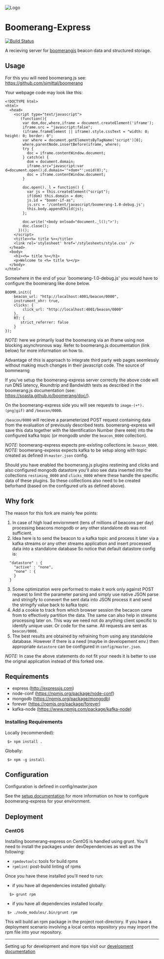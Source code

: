![Logo](docs/assets/img/png/logo.png "Logo")

# Boomerang-Express

[![Build Status](https://travis-ci.org/andreas-marschke/boomerang-express.svg?branch=master)](https://travis-ci.org/andreas-marschke/boomerang-express)

A recieving server for [boomerangjs](https://github.com/sjmittal/boomerang) beacon data and structured storage.

## Usage

For this you will need boomerang.js see: https://github.com/sjmittal/boomerang

Your webpage code may look like this: 
```
<!DOCTYPE html>
<html>
  <head>
    <script type="text/javascript">
       (function(){
        var dom,doc,where,iframe = document.createElement('iframe');
        iframe.src = "javascript:false";
        (iframe.frameElement || iframe).style.cssText = "width: 0; height: 0; border: 0";
        var where = document.getElementsByTagName('script')[0];
        where.parentNode.insertBefore(iframe, where);
        try {
          doc = iframe.contentWindow.document;
        } catch(e) {
          dom = document.domain;
          iframe.src="javascript:var d=document.open();d.domain='"+dom+"';void(0);";
          doc = iframe.contentWindow.document;
        }

        doc.open()._l = function() {
          var js = this.createElement("script");
          if(dom) this.domain = dom;
          js.id = "boomr-if-as";
          js.src = '/content/javascript/boomerang-1.0-debug.js';
          this.body.appendChild(js);
        };

        doc.write('<body onload="document._l();">');
        doc.close();
      })();
    </script> 
    <title><%= title %></title>
    <link rel='stylesheet' href='/stylesheets/style.css' />
  </head>
  <body>
    <h1><%= title %></h1>
    <p>Welcome to <%= title %></p>
  </body>
</html>
```

Somewhere in the end of your `boomerang-1.0-debug.js' you would have to configure the boomerang like done below.

```
BOOMR.init({
	beacon_url: "http://localhost:4001/beacon/0000",
	instrument_xhr: true,
	clicks: {
		click_url: "http://localhost:4001/beacon/0000"
	},
	RT: {
	   strict_referrer: false
	}
});

```

_NOTE:_ here we primarily load the boomerang via an iframe using non blocking asynchronous way.
Refer to boomerang.js documentation (link below) for more information on how to.

Advantage of this is approach to integrate third party web pages seemlessly without making much changes in their javascript code.
The source of bommearng 

If you've setup the boomerang-express server correctly the above code
will run DNS latency, Roundtrip and Bandwidth tests as described in
the boomerang.js documentation (see: https://soasta.github.io/boomerang/doc/).

On the boomerang-express side you will see requests to
`image-(+*).(png|gif)` and `/beacon/0000`.

`/beacon/0000` will recieve a parameterized POST request containing data
from the evaluation of previously described tests. boomerang-express will
save this data together with the Identification Number (here
`0000`) into the configured kafka topic (or mongodb  under the `beacon_0000` collection).

_NOTE:_ boomerang-express expects pre-existing collections ie. `beacon_0000`.
_NOTE:_ boomerang-express expects kafka to be setup along with topic created as defined in `master.json` config.

Should you have enabled the boomerang.js plugins restiming and clicks and also configured mongodb datastore
you'll also see data inserted into the collections `restiming_0000` and
`clicks_0000` where these handle the specific data of these plugins. 
So these colllections also need to be created beforhand (based on the configured urls as defined above).


## Why fork
The reason for this fork are mainly few points:
1. In case of high load enviornment (tens of millions of beacons per day) processing beacons mongodb 
or any other standalone db was not sufficient.
2. Idea here is to send the beacon to a kafka topic and process it later via a kafka streams or any other streams application 
and insert processed data into a standalone database
So notice that default datastore config is:
```
  "datastore" : {
    "active" : "none",
    "none" : {
    }
  }
```
3. Some optimization were performed to make it work only against POST request to limit the parameter parsing
and simply use native JSON parse and stringify to conevert the sent data into JSON process it and send the 
stringify value back to kafka topic
4. Add a cookie to track from which browser session the becacon came from to effectively partition the data.
The same can also help in streams processing later on. This way we need not do anything client specific to identify unique user.
Or code for the same. All requests are sent as `beacon/0000`.
5. The best results are obtained by refraining from using any standalone database. However if there is a need (maybe in developement env.)
then appropriate `datastore` can be configured in `config/master.json`.

_NOTE:_ In case the above statements do not fit your needs it is better to use the orignal application instead of this forked one.

## Requirements

- express (http://expressjs.com)
- node-conf (https://npmjs.org/package/node-conf)
- mongodb (https://npmjs.org/package/mongodb) 
- forever (https://npmjs.org/package/forever)
- kafka-node (https://www.npmjs.com/package/kafka-node)

### Installing Requirements

Locally (recommended): 

```shell
 $> npm install .
```

Globally: 

```shell
 $> npm -g install
```

## Configuration

Configuration is defined in config/master.json

See the [setup documentation](docs/index.md) for more information on how
to configure boomerang-express for your environment.

## Deployment

### CentOS

Installing boomerang-express on CentOS is handled using grunt.
You'll need to install the packages under devDependencies as well as the following:

 - `rpmdevtools`: tools for build rpms
 - `rpmlint`: post-build linting of rpms

Once you have these installed you'll need to run:

 - if you have all dependencies installed globally:

```shell
  $> grunt rpm
```

 - if you have all dependencies installed locally:

```shell
 $> ./node_modules/.bin/grunt rpm
```

This will build an rpm package in the project root-directory. If you have a
deployment scenario involving a local centos repository you may import the rpm
file into your repository.

---

Setting up for development and more tips visit our [development documentation](docs/index.md)
